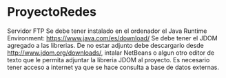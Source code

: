 # ProyectoRedes
Servidor FTP
Se debe tener instalado en el ordenador el Java Runtime Environment: https://www.java.com/es/download/
Se debe tener el JDOM agregado a las librerias. De no estar adjunto debe descargarlo desde http://www.jdom.org/downloads/, intalar NetBeans o algun otro editor de texto que le permita adjuntar la libreria JDOM al proyecto.
Es necesario tener acceso a internet ya que se hace consulta a base de datos externas.
